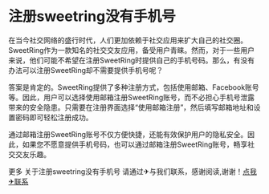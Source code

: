 # 注册sweetring没有手机号

在当今社交网络的盛行时代，人们更加依赖于社交应用来扩大自己的社交圈。SweetRing作为一款知名的社交交友应用，备受用户青睐。然而，对于一些用户来说，他们可能不希望在注册SweetRing时提供自己的手机号码。那么，有没有办法可以注册SweetRing却不需要提供手机号呢？

答案是肯定的。SweetRing提供了多种注册方式，包括使用邮箱、Facebook账号等。因此，用户可以选择使用邮箱注册SweetRing账号，而不必担心手机号泄露带来的安全隐患。只需要在注册界面选择“使用邮箱注册”，然后填写邮箱地址和设置密码即可轻松注册成功。

通过邮箱注册SweetRing账号不仅方便快捷，还能有效保护用户的隐私安全。因此，如果您不愿意提供手机号码，也可以通过邮箱注册SweetRing账号，畅享社交交友乐趣。

更多 关于注册sweetring没有手机号 请通过✈与我们联系，感谢阅读,谢谢！[点我✈联系](https://c.k02.cc)